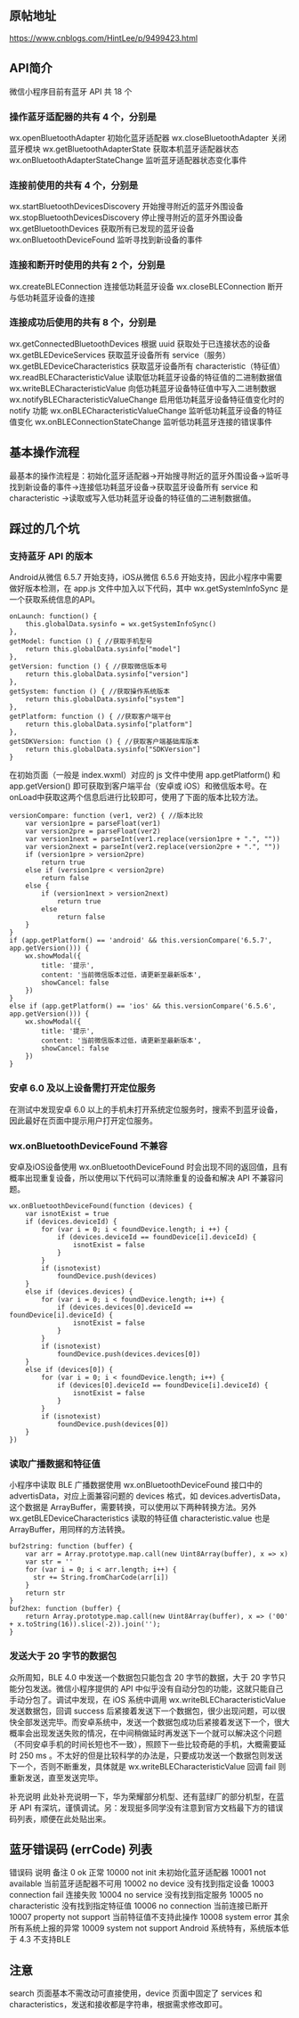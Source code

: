 ## 原帖地址
https://www.cnblogs.com/HintLee/p/9499423.html

## API简介
微信小程序目前有蓝牙 API 共 18 个

### 操作蓝牙适配器的共有 4 个，分别是
wx.openBluetoothAdapter 初始化蓝牙适配器
wx.closeBluetoothAdapter 关闭蓝牙模块
wx.getBluetoothAdapterState 获取本机蓝牙适配器状态
wx.onBluetoothAdapterStateChange 监听蓝牙适配器状态变化事件

### 连接前使用的共有 4 个，分别是
wx.startBluetoothDevicesDiscovery 开始搜寻附近的蓝牙外围设备
wx.stopBluetoothDevicesDiscovery 停止搜寻附近的蓝牙外围设备
wx.getBluetoothDevices 获取所有已发现的蓝牙设备
wx.onBluetoothDeviceFound 监听寻找到新设备的事件

### 连接和断开时使用的共有 2 个，分别是
wx.createBLEConnection 连接低功耗蓝牙设备
wx.closeBLEConnection 断开与低功耗蓝牙设备的连接

### 连接成功后使用的共有 8 个，分别是
wx.getConnectedBluetoothDevices 根据 uuid 获取处于已连接状态的设备
wx.getBLEDeviceServices 获取蓝牙设备所有 service（服务）
wx.getBLEDeviceCharacteristics 获取蓝牙设备所有 characteristic（特征值）
wx.readBLECharacteristicValue 读取低功耗蓝牙设备的特征值的二进制数据值
wx.writeBLECharacteristicValue 向低功耗蓝牙设备特征值中写入二进制数据
wx.notifyBLECharacteristicValueChange 启用低功耗蓝牙设备特征值变化时的 notify 功能
wx.onBLECharacteristicValueChange 监听低功耗蓝牙设备的特征值变化
wx.onBLEConnectionStateChange 监听低功耗蓝牙连接的错误事件

## 基本操作流程
最基本的操作流程是：初始化蓝牙适配器→开始搜寻附近的蓝牙外围设备→监听寻找到新设备的事件→连接低功耗蓝牙设备→获取蓝牙设备所有 service 和 characteristic →读取或写入低功耗蓝牙设备的特征值的二进制数据值。

## 踩过的几个坑

### 支持蓝牙 API 的版本
Android从微信 6.5.7 开始支持，iOS从微信 6.5.6 开始支持，因此小程序中需要做好版本检测，在 app.js 文件中加入以下代码，其中 wx.getSystemInfoSync 是一个获取系统信息的API。
```
onLaunch: function() {
    this.globalData.sysinfo = wx.getSystemInfoSync()
},
getModel: function () { //获取手机型号
    return this.globalData.sysinfo["model"]
},
getVersion: function () { //获取微信版本号
    return this.globalData.sysinfo["version"]
},
getSystem: function () { //获取操作系统版本
    return this.globalData.sysinfo["system"]
},
getPlatform: function () { //获取客户端平台
    return this.globalData.sysinfo["platform"]
},
getSDKVersion: function () { //获取客户端基础库版本
    return this.globalData.sysinfo["SDKVersion"]
}
```

在初始页面（一般是 index.wxml）对应的 js 文件中使用 app.getPlatform() 和 app.getVersion() 即可获取到客户端平台（安卓或 iOS）和微信版本号。在onLoad中获取这两个信息后进行比较即可，使用了下面的版本比较方法。
```
versionCompare: function (ver1, ver2) { //版本比较
    var version1pre = parseFloat(ver1)
    var version2pre = parseFloat(ver2)
    var version1next = parseInt(ver1.replace(version1pre + ".", ""))
    var version2next = parseInt(ver2.replace(version2pre + ".", ""))
    if (version1pre > version2pre)
        return true
    else if (version1pre < version2pre) 
        return false
    else {
        if (version1next > version2next)
            return true
        else
            return false
    }
}
if (app.getPlatform() == 'android' && this.versionCompare('6.5.7', app.getVersion())) {
    wx.showModal({
        title: '提示',
        content: '当前微信版本过低，请更新至最新版本',
        showCancel: false
    })
}
else if (app.getPlatform() == 'ios' && this.versionCompare('6.5.6', app.getVersion())) {
    wx.showModal({
        title: '提示',
        content: '当前微信版本过低，请更新至最新版本',
        showCancel: false
    })
}
```
### 安卓 6.0 及以上设备需打开定位服务
在测试中发现安卓 6.0 以上的手机未打开系统定位服务时，搜索不到蓝牙设备，因此最好在页面中提示用户打开定位服务。

### wx.onBluetoothDeviceFound 不兼容
安卓及iOS设备使用 wx.onBluetoothDeviceFound 时会出现不同的返回值，且有概率出现重复设备，所以使用以下代码可以清除重复的设备和解决 API 不兼容问题。
```
wx.onBluetoothDeviceFound(function (devices) {
    var isnotExist = true
    if (devices.deviceId) {
        for (var i = 0; i < foundDevice.length; i ++) {
            if (devices.deviceId == foundDevice[i].deviceId) {
                isnotExist = false
            }
        }
        if (isnotexist)
            foundDevice.push(devices)
    }
    else if (devices.devices) {
        for (var i = 0; i < foundDevice.length; i++) {
            if (devices.devices[0].deviceId == foundDevice[i].deviceId) {
                isnotExist = false
            }
        }
        if (isnotexist)
            foundDevice.push(devices.devices[0])
    }
    else if (devices[0]) {
        for (var i = 0; i < foundDevice.length; i++) {
            if (devices[0].deviceId == foundDevice[i].deviceId) {
                isnotExist = false
            }
        }
        if (isnotexist)
            foundDevice.push(devices[0])
    }
})
```
### 读取广播数据和特征值
小程序中读取 BLE 广播数据使用 wx.onBluetoothDeviceFound 接口中的 advertisData，对应上面兼容问题的 devices 格式，如 devices.advertisData，这个数据是 ArrayBuffer，需要转换，可以使用以下两种转换方法。另外 wx.getBLEDeviceCharacteristics 读取的特征值 characteristic.value 也是 ArrayBuffer，用同样的方法转换。
```
buf2string: function (buffer) {
    var arr = Array.prototype.map.call(new Uint8Array(buffer), x => x)
    var str = ''
    for (var i = 0; i < arr.length; i++) {
      str += String.fromCharCode(arr[i])
    }
    return str
}
buf2hex: function (buffer) {
    return Array.prototype.map.call(new Uint8Array(buffer), x => ('00' + x.toString(16)).slice(-2)).join('');
}
```
### 发送大于 20 字节的数据包
众所周知，BLE 4.0 中发送一个数据包只能包含 20 字节的数据，大于 20 字节只能分包发送。微信小程序提供的 API 中似乎没有自动分包的功能，这就只能自己手动分包了。调试中发现，在 iOS 系统中调用 wx.writeBLECharacteristicValue 发送数据包，回调 success 后紧接着发送下一个数据包，很少出现问题，可以很快全部发送完毕。而安卓系统中，发送一个数据包成功后紧接着发送下一个，很大概率会出现发送失败的情况，在中间稍做延时再发送下一个就可以解决这个问题（不同安卓手机的时间长短也不一致），照顾下一些比较奇葩的手机，大概需要延时 250 ms 。不太好的但是比较科学的办法是，只要成功发送一个数据包则发送下一个，否则不断重发，具体就是
wx.writeBLECharacteristicValue 回调 fail 则重新发送，直至发送完毕。

补充说明
此处补充说明一下，华为荣耀部分机型、还有蓝绿厂的部分机型，在蓝牙 API 有深坑，谨慎调试。另：发现挺多同学没有注意到官方文档最下方的错误码列表，顺便在此处贴出来。

## 蓝牙错误码 (errCode) 列表
错误码	说明	备注
0	ok	正常
10000	not init	未初始化蓝牙适配器
10001	not available	当前蓝牙适配器不可用
10002	no device	没有找到指定设备
10003	connection fail	连接失败
10004	no service	没有找到指定服务
10005	no characteristic	没有找到指定特征值
10006	no connection	当前连接已断开
10007	property not support	当前特征值不支持此操作
10008	system error	其余所有系统上报的异常
10009	system not support	Android 系统特有，系统版本低于 4.3 不支持BLE
## 注意
search 页面基本不需改动可直接使用，device 页面中固定了 services 和 characteristics，发送和接收都是字符串，根据需求修改即可。
